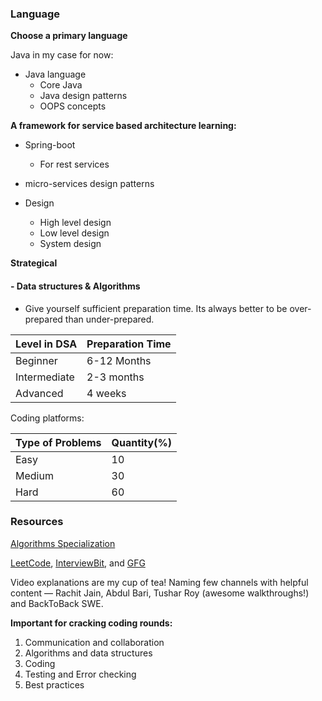 ### Language

**Choose a primary language** 

Java in my case for now:
- Java language
  - Core Java
  - Java design patterns
  - OOPS concepts

**A framework for service based architecture learning:**
- Spring-boot
     - For rest services

- micro-services design patterns

- Design
  - High level design
  - Low level design
  - System design

**Strategical**

#### - Data structures & Algorithms

- Give yourself sufficient preparation time. Its always better to be over-prepared than under-prepared.

| Level in DSA | Preparation Time |
|--------------|------------------|
| Beginner     | 6-12 Months      |
| Intermediate | 2-3 months       |
| Advanced     | 4 weeks          |

Coding platforms:


| Type of Problems | Quantity(%) |
|------------------|-------------|
| Easy             | 10          |
| Medium           | 30          |
| Hard             | 60          |


### Resources

[Algorithms Specialization](https://www.coursera.org/specializations/algorithms)

[LeetCode](https://leetcode.com/), [InterviewBit](https://leetcode.com/), and [GFG](https://www.geeksforgeeks.org/)

Video explanations are my cup of tea! Naming few channels with helpful content — Rachit Jain, Abdul Bari, Tushar Roy (awesome walkthroughs!) and BackToBack SWE.


**Important for cracking coding rounds:**

1. Communication and collaboration
2. Algorithms and data structures
3. Coding
4. Testing and Error checking
5. Best practices
